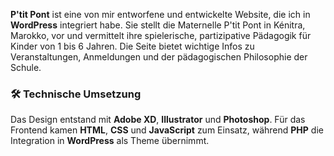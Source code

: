 **P'tit Pont** ist eine von mir entworfene und entwickelte Website, die ich in **WordPress** integriert habe. Sie stellt die Maternelle P'tit Pont in Kénitra, Marokko, vor und vermittelt ihre spielerische, partizipative Pädagogik für Kinder von 1 bis 6 Jahren. Die Seite bietet wichtige Infos zu Veranstaltungen, Anmeldungen und der pädagogischen Philosophie der Schule.

### 🛠️ Technische Umsetzung
Das Design entstand mit **Adobe XD**, **Illustrator** und **Photoshop**. Für das Frontend kamen **HTML**, **CSS** und **JavaScript** zum Einsatz, während **PHP** die Integration in **WordPress** als Theme übernimmt.

